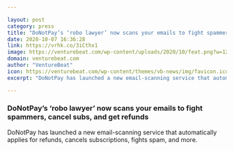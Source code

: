 ```yaml
---

layout: post
category: press
title: "DoNotPay’s ‘robo lawyer’ now scans your emails to fight spammers, cancel subs, and get refunds"
date: 2020-10-07 16:36:28
link: https://vrhk.co/3iCthx1
image: https://venturebeat.com/wp-content/uploads/2020/10/feat.png?w=1200&strip=all
domain: venturebeat.com
author: "VentureBeat"
icon: https://venturebeat.com/wp-content/themes/vb-news/img/favicon.ico
excerpt: "DoNotPay has launched a new email-scanning service that automatically applies for refunds, cancels subscriptions, fights spam, and more."

---
```


### DoNotPay’s ‘robo lawyer’ now scans your emails to fight spammers, cancel subs, and get refunds

DoNotPay has launched a new email-scanning service that automatically applies for refunds, cancels subscriptions, fights spam, and more.